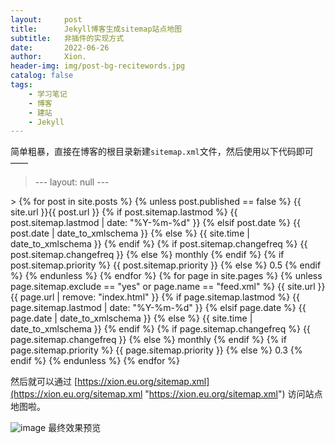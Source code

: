 ```yaml
---
layout:     post
title:      Jekyll博客生成sitemap站点地图
subtitle:   非插件的实现方式
date:       2022-06-26
author:     Xion.
header-img: img/post-bg-recitewords.jpg
catalog: false
tags:
    - 学习笔记
    - 博客
    - 建站
    - Jekyll
---
```


简单粗暴，直接在博客的根目录新建`sitemap.xml`文件，然后使用以下代码即可——
<blockquote>
  ---
  layout: null
  ---
</blockquote>  
>     
      <?xml version="1.0" encoding="UTF-8"?>
        <urlset xmlns="http://www.sitemaps.org/schemas/sitemap/0.9">
        {% for post in site.posts %}
          {% unless post.published == false %}
        <url>
          <loc>{{ site.url }}{{ post.url }}</loc>
          {% if post.sitemap.lastmod %}
            <lastmod>{{ post.sitemap.lastmod | date: "%Y-%m-%d" }}</lastmod>
          {% elsif post.date %}
            <lastmod>{{ post.date | date_to_xmlschema }}</lastmod>
          {% else %}
            <lastmod>{{ site.time | date_to_xmlschema }}</lastmod>
          {% endif %}
          {% if post.sitemap.changefreq %}
            <changefreq>{{ post.sitemap.changefreq }}</changefreq>
          {% else %}
            <changefreq>monthly</changefreq>
          {% endif %}
          {% if post.sitemap.priority %}
            <priority>{{ post.sitemap.priority }}</priority>
          {% else %}
            <priority>0.5</priority>
          {% endif %}
        </url>
          {% endunless %}
        {% endfor %}    
        {% for page in site.pages %}
          {% unless page.sitemap.exclude == "yes" or page.name == "feed.xml" %}
        <url>
          <loc>{{ site.url }}{{ page.url | remove: "index.html" }}</loc>
          {% if page.sitemap.lastmod %}
            <lastmod>{{ page.sitemap.lastmod | date: "%Y-%m-%d" }}</lastmod>
          {% elsif page.date %}
            <lastmod>{{ page.date | date_to_xmlschema }}</lastmod>
          {% else %}
            <lastmod>{{ site.time | date_to_xmlschema }}</lastmod>
          {% endif %}
          {% if page.sitemap.changefreq %}
            <changefreq>{{ page.sitemap.changefreq }}</changefreq>
          {% else %}
            <changefreq>monthly</changefreq>
          {% endif %}
          {% if page.sitemap.priority %}
            <priority>{{ page.sitemap.priority }}</priority>
          {% else %}
            <priority>0.3</priority>
          {% endif %}
        </url>
          {% endunless %}
        {% endfor %}
     </urlset>     

然后就可以通过 [https://xion.eu.org/sitemap.xml](https://xion.eu.org/sitemap.xml "https://xion.eu.org/sitemap.xml") 访问站点地图啦。

![image](https://user-images.githubusercontent.com/6897274/175803771-bf5e7434-f259-49c1-a1ed-afca9d33516d.png)
最终效果预览 
